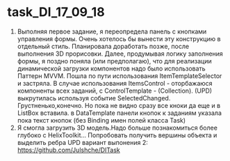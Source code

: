 # task_DI_17_09_18
1. Выполняя первое задание, я переопредела панель с кнопками управления формы. Очень хотелось бы вынести эту конструкцию в отдельный стиль. Планировала доработать позже, после выполнения 3D прорисовки. Далее, продумывая логику  заполнения формы, я поздно поняла (или предполагаю), что для реализации динамической загрузки компонентов надо было использовать Паттерн MVVM. Пошла по пути использования ItemTemplateSelector и застряла. В случае использования ItemsControl - оторбажаюся  компоненты всех заданий, с ControlTemplate - (Collection). 
 (UPD) выкрутилась используя событие SelectedChanged. Грустненько,конечно. Но пока не видно сразу все кноки да еще и в ListBox вставила. в  DataTemplate панели кнопок к заданиям указала пока  текст кнопок (без Binding имен полей класса Task)
 2. Я смогла загрузить 3D модель.Надо больше познакомиться более глубоко с HelixToolkit... Попробовать получить вершины объекта и выделить ребра
UPD вариант выпонения 2: https://github.com/Julshche/DITask
